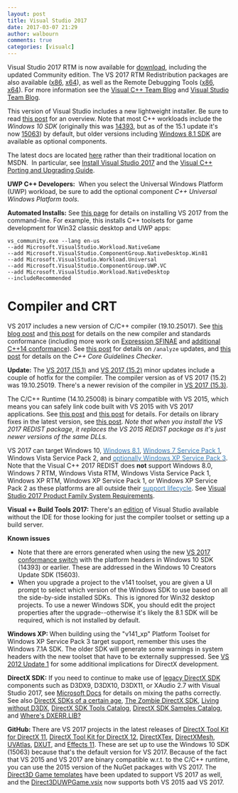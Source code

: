 ```yaml
---
layout: post
title: Visual Studio 2017
date: 2017-03-07 21:29
author: walbourn
comments: true
categories: [visualc]
---
```

Visual Studio 2017 RTM is now available for <a href="https://aka.ms/vs2017cpp">download</a>, including the updated Community edition. The VS 2017 RTM Redistribution packages are also available (<a href="https://go.microsoft.com/fwlink/?LinkId=746571">x86</a>, <a href="https://go.microsoft.com/fwlink/?LinkId=746572">x64</a>), as well as the Remote Debugging Tools (<a href="https://go.microsoft.com/fwlink/?LinkId=746569">x86</a>, <a href="https://go.microsoft.com/fwlink/?LinkId=746570">x64</a>). For more information see the <a href="https://devblogs.microsoft.com/cppblog/visual-studio-2017-for-c-developers-you-will-love-it/">Visual C++ Team Blog</a> and <a href="https://devblogs.microsoft.com/visualstudio/announcing-visual-studio-2017-general-availability-and-more/">Visual Studio Team Blog</a>.

This version of Visual Studio includes a new lightweight installer. Be sure to read <a href="https://devblogs.microsoft.com/cppblog/the-lightweight-visual-studio-15-installer/">this post</a> for an overview. Note that most C++ workloads include the <em>Windows 10 SDK</em> (originally this was <a href="https://walbourn.github.io/windows-10-anniversary-update-sdk/">14393</a>, but as of the 15.1 update it's now <a href="https://walbourn.github.io/windows-10-creators-update-sdk/">15063</a>) by default, but older versions including <a href="https://walbourn.github.io/visual-studio-2013-and-windows-8-1-sdk-rtm-are-now-available/">Windows 8.1 SDK</a> are available as optional components.

The latest docs are located <a href="https://docs.microsoft.com/en-us/visualstudio/">here</a> rather than their traditional location on MSDN.  In particular, see <a href="https://docs.microsoft.com/en-us/visualstudio/install/install-visual-studio">Install Visual Studio 2017</a> and the <a href="https://docs.microsoft.com/en-us/cpp/porting/visual-cpp-porting-and-upgrading-guide">Visual C++ Porting and Upgrading Guide</a>.

<strong>UWP C++ Developers:</strong>  When you select the Universal Windows Platform (UWP) workload, be sure to add the optional component <em>C++ Universal Windows Platform tools</em>.

<strong>Automated Installs:</strong> See <a href="https://docs.microsoft.com/en-us/visualstudio/install/use-command-line-parameters-to-install-visual-studio">this page</a> for details on installing VS 2017 from the command-line. For example, this installs C++ toolsets for game development for Win32 classic desktop and UWP apps:

```
vs_community.exe --lang en-us
--add Microsoft.VisualStudio.Workload.NativeGame
--add Microsoft.VisualStudio.ComponentGroup.NativeDesktop.Win81
--add Microsoft.VisualStudio.Workload.Universal
--add Microsoft.VisualStudio.ComponentGroup.UWP.VC
--add Microsoft.VisualStudio.Workload.NativeDesktop
--includeRecommended
```

<h1>Compiler and CRT</h1>

VS 2017 includes a new version of C/C++ compiler (19.10.25017). See <a href="https://devblogs.microsoft.com/cppblog/msvc-the-best-choice-for-windows/">this blog post</a> and <a href="https://devblogs.microsoft.com/cppblog/c-standards-conformance-from-microsoft/">this post</a> for details on the new compiler and standards conformance (including more work on <a href="https://devblogs.microsoft.com/cppblog/sfinae-update/">Expression SFINAE</a> and <a href="https://devblogs.microsoft.com/cppblog/constexpr-and-aggregate-initialization/">additional C++14 conformance</a>). See <a href="https://devblogs.microsoft.com/cppblog/c-code-analysis-improvements-in-visual-studio-2017-rtm/">this post</a> for details on <code>/analyze</code> updates, and <a href="https://devblogs.microsoft.com/cppblog/check-for-const-correctness-with-the-c-core-guidelines-checker/">this post</a> for details on the <em>C++ Core Guidelines Checker</em>.

<strong>Update:</strong> The <a href="https://devblogs.microsoft.com/visualstudio/visual-studio-2017-update/">VS 2017 (15.1)</a> and <a href="https://devblogs.microsoft.com/visualstudio/update-to-visual-studio-2017-and-next-preview/">VS 2017 (15.2)</a> minor updates include a couple of hotfix for the compiler. The compiler version as of VS 2017 (15.2) was 19.10.25019. There's a newer revision of the compiler in <a href="https://walbourn.github.io/visual-studio-2017-15-3-update/">VS 2017 (15.3)</a>.

The C/C++ Runtime (14.10.25008) is binary compatible with VS 2015, which means you can safely link code built with VS 2015 with VS 2017 applications. See <a href="https://devblogs.microsoft.com/cppblog/binary-compatibility-and-pain-free-upgrade-why-moving-to-visual-studio-2017-is-almost-too-easy/">this post</a> and <a href="https://devblogs.microsoft.com/cppblog/c1417-features-and-stl-fixes-in-vs-15-preview-4/">this post</a> for details. For details on library fixes in the latest version, see <a href="https://devblogs.microsoft.com/cppblog/stl-fixes-in-vs-2017-rtm/">this post</a>. <em>Note that when you install the VS 2017 REDIST package, it replaces the VS 2015 REDIST package as it's just newer versions of the same DLLs.</em>

VS 2017 can target Windows 10, <a href="https://walbourn.github.io/windows-8-1-update/"><span style="color: #337ab7">Windows 8.1</span></a>, <a href="https://walbourn.github.io/windows-7-service-pack-1/"><span style="color: #337ab7">Windows 7 Service Pack 1</span></a>, Windows Vista Service Pack 2, and <a href="https://walbourn.github.io/visual-studio-2012-update-1/"><span style="color: #337ab7">optionally Windows XP Service Pack 3</span></a>. Note that the Visual C++ 2017 REDIST does <strong>not</strong> support Windows 8.0, Windows 7 RTM, Windows Vista RTM, Windows Vista Service Pack 1, Windows XP RTM, Windows XP Service Pack 1, or Windows XP Service Pack 2 as these platforms are all outside their <a href="http://windows.microsoft.com/en-us/windows/lifecycle"><span style="color: #337ab7">support lifecycle</span></a>. See <a href="https://www.visualstudio.com/en-us/productinfo/vs2017-system-requirements-vs">Visual Studio 2017 Product Family System Requirements</a>.

<strong>Visual ++ Build Tools 2017:</strong> There's an <a href="https://devblogs.microsoft.com/cppblog/introducing-the-visual-studio-build-tools/">edition</a> of Visual Studio available without the IDE for those looking for just the compiler toolset or setting up a build server.

<strong>Known issues</strong>

<ul>
 	<li>Note that there are errors generated when using the new <a href="https://devblogs.microsoft.com/cppblog/permissive-switch/">VS 2017 conformance switch</a> with the platform headers in Windows 10 SDK (14393) or earlier. These are addressed in the Windows 10 Creators Update SDK (15603).</li>
 	<li>When you upgrade a project to the v141 toolset, you are given a UI prompt to select which version of the Windows SDK to use based on all the side-by-side installed SDKs.  This is ignored for Win32 desktop projects. To use a newer Windows SDK, you should edit the project properties after the upgrade--otherwise it's likely the 8.1 SDK will be required, which is not installed by default.</li>
</ul>

<strong>Windows XP: </strong>When building using the "v141_xp" Platform Toolset for Windows XP Service Pack 3 target support, remember this uses the Windows 7.1A SDK. The older SDK will generate some warnings in system headers with the new toolset that have to be externally suppressed. See <a href="https://walbourn.github.io/visual-studio-2012-update-1/">VS 2012 Update 1</a> for some additional implications for DirectX development.

<strong>DirectX SDK:</strong> If you need to continue to make use of <a href="https://walbourn.github.io/announcement-directx-sdk-june-2010-is-live/">legacy DirectX SDK</a> components such as D3DX9, D3DX10, D3DX11, or XAudio 2.7 with Visual Studio 2017, see <a href="http://msdn.microsoft.com/en-us/library/windows/desktop/ee663275.aspx">Microsoft Docs</a> for details on mixing the paths correctly. See also <a href="https://walbourn.github.io/directx-sdk-s-of-a-certain-age/">DirectX SDKs of a certain age</a>, <a href="https://walbourn.github.io/the-zombie-directx-sdk/">The Zombie DirectX SDK</a>, <a href="https://walbourn.github.io/living-without-d3dx/">Living without D3DX</a>, <a href="https://walbourn.github.io/directx-sdk-tools-catalog/">DirectX SDK Tools Catalog</a>, <a href="https://walbourn.github.io/directx-sdk-samples-catalog/">DirectX SDK Samples Catalog</a>, and <a href="https://walbourn.github.io/wheres-dxerr-lib/">Where's DXERR.LIB?</a>

<strong>GitHub: </strong>There are VS 2017 projects in the latest releases of <a href="https://github.com/Microsoft/DirectXTK/releases">DirectX Tool Kit for DirectX 11</a>, <a href="https://github.com/Microsoft/DirectXTK12/releases">DirectX Tool Kit for DirectX 12</a>, <a href="https://github.com/Microsoft/DirectXTex/releases">DirectXTex</a>, <a href="https://github.com/Microsoft/DirectXMesh/releases">DirectXMesh</a>, <a href="https://github.com/Microsoft/UVAtlas/releases">UVAtlas</a>, <a href="https://github.com/Microsoft/DXUT/releases">DXUT</a>, and <a href="https://github.com/Microsoft/FX11/releases">Effects 11</a>. These are set up to use the Windows 10 SDK (15063) because that's the default version for VS 2017. Because of the fact that VS 2015 and VS 2017 are binary compatible w.r.t. to the C/C++ runtime, you can use the 2015 version of the NuGet packages with VS 2017. The <a href="https://walbourn.github.io/direct3d-game-visual-studio-templates-redux/">Direct3D Game templates</a> have been updated to support VS 2017 as well, and the <a href="https://github.com/walbourn/directx-vs-templates/raw/master/VSIX/Direct3DUWPGame.vsix">Direct3DUWPGame.vsix</a> now supports both VS 2015 aad VS 2017.
